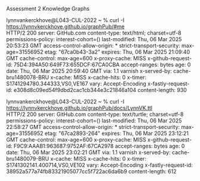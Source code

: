 Assessment 2 Knowledge Graphs

lynnvankerckhove@L043-CUL-2022 ~ % curl -I https://lynnvkerckhove.github.io/graphPub/#me            
HTTP/2 200 
server: GitHub.com
content-type: text/html; charset=utf-8 <!--- disadvantage of this system: content html, only hidden RDF --->
permissions-policy: interest-cohort=()
last-modified: Thu, 06 Mar 2025 20:53:23 GMT
access-control-allow-origin: * <!--- but CORS is good on Github: allows all --->
strict-transport-security: max-age=31556952
etag: "67ca0b43-3a2"
expires: Thu, 06 Mar 2025 21:09:40 GMT
cache-control: max-age=600 <!--- caching based on expiration --->
x-proxy-cache: MISS
x-github-request-id: 75D4:394A50:649F73:655DCF:67CA0CBA
accept-ranges: bytes
age: 0
date: Thu, 06 Mar 2025 20:59:40 GMT
via: 1.1 varnish
x-served-by: cache-bru1480078-BRU
x-cache: MISS
x-cache-hits: 0
x-timer: S1741294780.344333,VS0,VE167
vary: Accept-Encoding
x-fastly-request-id: e308d8c09ed54f9dbd2cac1cb344e3c21846a104
content-length: 930

lynnvankerckhove@L043-CUL-2022 ~ % curl -I https://lynnvkerckhove.github.io/graphPub/docs/LynnVK.ttl                
HTTP/2 200 
server: GitHub.com
content-type: text/turtle; charset=utf-8 <!--- here actual turtle --->
permissions-policy: interest-cohort=()
last-modified: Thu, 06 Mar 2025 22:58:27 GMT
access-control-allow-origin: *
strict-transport-security: max-age=31556952
etag: "67ca2893-264"
expires: Thu, 06 Mar 2025 23:12:21 GMT
cache-control: max-age=600
x-proxy-cache: MISS
x-github-request-id: F9C9:AAAB1:963687:9752AF:67CA2978
accept-ranges: bytes
age: 0
date: Thu, 06 Mar 2025 23:02:21 GMT
via: 1.1 varnish
x-served-by: cache-bru1480079-BRU
x-cache: MISS
x-cache-hits: 0
x-timer: S1741302141.400714,VS0,VE102
vary: Accept-Encoding
x-fastly-request-id: 38952a577a74fb83321905077cc5f722ac6da6b9
content-length: 612
